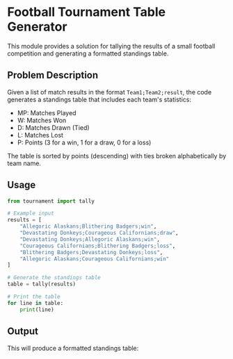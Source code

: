 # Football Tournament Table Generator

This module provides a solution for tallying the results of a small football competition and generating a formatted standings table.

## Problem Description

Given a list of match results in the format `Team1;Team2;result`, the code generates a standings table that includes each team's statistics:

- MP: Matches Played
- W: Matches Won
- D: Matches Drawn (Tied)
- L: Matches Lost
- P: Points (3 for a win, 1 for a draw, 0 for a loss)

The table is sorted by points (descending) with ties broken alphabetically by team name.

## Usage

```python
from tournament import tally

# Example input
results = [
    "Allegoric Alaskans;Blithering Badgers;win",
    "Devastating Donkeys;Courageous Californians;draw",
    "Devastating Donkeys;Allegoric Alaskans;win",
    "Courageous Californians;Blithering Badgers;loss",
    "Blithering Badgers;Devastating Donkeys;loss",
    "Allegoric Alaskans;Courageous Californians;win"
]

# Generate the standings table
table = tally(results)

# Print the table
for line in table:
    print(line)
```

## Output

This will produce a formatted standings table:

